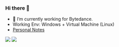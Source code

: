 ### Hi there 👋 

<!--
**w93163red/w93163red** is a ✨ _special_ ✨ repository because its `README.md` (this file) appears on your GitHub profile.

Here are some ideas to get you started:

- 🔭 I’m currently working on ...
- 🌱 I’m currently learning ...
- 👯 I’m looking to collaborate on ...
- 🤔 I’m looking for help with ...
- 💬 Ask me about ...
- 📫 How to reach me: ...
- 😄 Pronouns: ...
- ⚡ Fun fact: ...
-->

- 🔭 I’m currently working for Bytedance.
- Working Env: Windows + Virtual Machine (Linux)
- [Personal Notes](http://w93163red.github.io)

<img  src="https://github-readme-stats.vercel.app/api?username=w93163red&show_icons=true&theme=tokyonight&icon_color=6392DF">
<img src="https://github-profile-trophy.vercel.app/?username=w93163red&theme=onedark">
